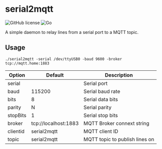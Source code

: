 # serial2mqtt

![GitHub license](https://img.shields.io/github/license/Noddy76/serial2mqtt.svg)
![Go](https://github.com/Noddy76/serial2mqtt/workflows/Go/badge.svg)

A simple daemon to relay lines from a serial port to a MQTT topic.

## Usage
	
```
./serial2mqtt -serial /dev/ttyUSB0 -baud 9600 -broker tcp://mqtt.home:1883
```

| Option   | Default              | Description                    |
| -------- | -------------------- | ------------------------------ |
| serial   |                      | Serial port                    |
| baud     | 115200               | Serial baud rate               |
| bits     | 8                    | Serial data bits               |
| parity   | N                    | Serial parity                  |
| stopBits | 1                    | Serial stop bits               |
| broker   | tcp://localhost:1883 | MQTT Broker connext string     |
| clientid | serial2mqtt          | MQTT client ID                 |
| topic    | serial2mqtt          | MQTT topic to publish lines on |
